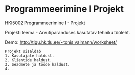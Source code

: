 # Programmeerimine I Projekt
HKI5002 Programmeerimine I - Projekt

Projekti teema - Arvutiparanduses kasutatav tehniku tööleht.

Demo: http://tigu.hk.tlu.ee/~tonis.vaimann/worksheet/

	Projekt sisaldab
	1. Kasutajate haldust.
	2. Klientide haldust.
	3. Seadmete ja tööde haldust.
	4. - 
